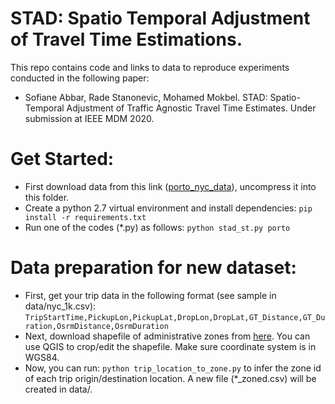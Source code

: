 # STAD: Spatio Temporal Adjustment of Travel Time Estimations.

This repo contains code and links to data to reproduce experiments conducted in the following paper:
- Sofiane Abbar, Rade Stanonevic, Mohamed Mokbel. STAD: Spatio-Temporal Adjustment of Traffic Agnostic Travel Time Estimates. Under submission at IEEE MDM 2020. 


# Get Started:
- First download data from this link ([porto_nyc_data](https://drive.google.com/file/d/19xed6v0L68M_aIT6N1b10qAupo5AYGTl/view?usp=sharing)), uncompress it into this folder.
- Create a python 2.7 virtual environment and install dependencies: `pip install -r requirements.txt`
- Run one of the codes (*.py) as follows: `python stad_st.py porto` 

# Data preparation for new dataset:
- First, get your trip data in the following format (see sample in data/nyc_1k.csv): `TripStartTime,PickupLon,PickupLat,DropLon,DropLat,GT_Distance,GT_Duration,OsrmDistance,OsrmDuration`
- Next, download shapefile of administrative zones from [here](https://wambachers-osm.website/boundaries/). You can use QGIS to crop/edit the shapefile. Make sure coordinate system is in WGS84.
- Now, you can run: `python trip_location_to_zone.py` to infer the zone id of each trip origin/destination location. A new file (*_zoned.csv) will be created in data/.  
